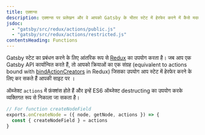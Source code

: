 ```yaml
---
title: एक्शन्स
description: एक्शन्स पर प्रलेखन और वे आपको Gatsby के भीतर स्टेट में हेरफेर करने में कैसे मदद करते हैं
jsdoc:
  - "gatsby/src/redux/actions/public.js"
  - "gatsby/src/redux/actions/restricted.js"
contentsHeading: Functions
---
```


Gatsby स्टेट का प्रबंधन करने के लिए आंतरिक रूप से [Redux](http://redux.js.org) का उपयोग करता है। जब आप एक Gatsby API कार्यान्वित करते हैं, तो आपको क्रियाओं का एक संग्रह  (equivalent to actions bound with [bindActionCreators](https://redux.js.org/api/bindactioncreators/) in Redux) जिसका उपयोग आप स्टेट में हेरफेर करने के लिए कर सकते हैं आपकी साइट पर ।

ऑब्जेक्ट `actions` में फ़ंक्शंस होते हैं और इन्हें ES6 ऑब्जेक्ट destructing का उपयोग करके व्यक्तिगत रूप से निकाला जा सकता है।

```javascript
// For function createNodeField
exports.onCreateNode = ({ node, getNode, actions }) => {
  const { createNodeField } = actions
}
```
